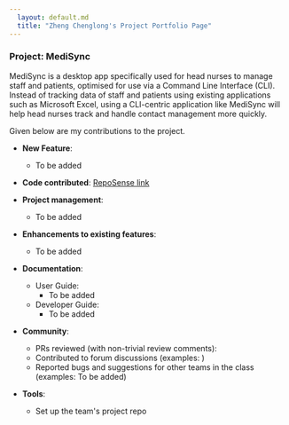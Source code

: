 ```yaml
---
  layout: default.md
  title: "Zheng Chenglong's Project Portfolio Page"
---
```


### Project: MediSync

MediSync is a desktop app specifically used for head nurses to manage staff and patients, optimised for use via a Command Line Interface (CLI). Instead of tracking data of staff and patients using existing applications such as Microsoft Excel, using a CLI-centric application like MediSync will help head nurses track and handle contact management more quickly.

Given below are my contributions to the project.

* **New Feature**:
  * To be added

* **Code contributed**: [RepoSense link](https://nus-cs2103-ay2324s1.github.io/tp-dashboard/?search=seonlo99&breakdown=false)

* **Project management**:
  * To be added

* **Enhancements to existing features**:
  * To be added

* **Documentation**:
  * User Guide:
      * To be added
  * Developer Guide:
      * To be added

* **Community**:
  * PRs reviewed (with non-trivial review comments):
  * Contributed to forum discussions (examples: )
  * Reported bugs and suggestions for other teams in the class (examples: To be added)

* **Tools**:
  * Set up the team's project repo